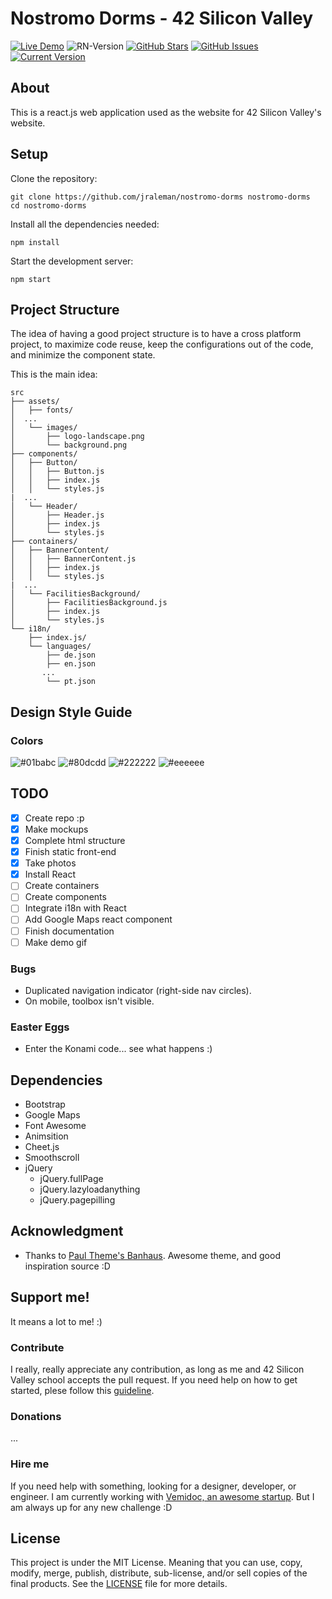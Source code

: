 # Nostromo Dorms - 42 Silicon Valley

[![Live Demo](https://img.shields.io/badge/demo-online-80dcdd.svg)](https://jraleman.com/nostromo-dorms)
![RN-Version](https://img.shields.io/badge/react-16.3.2-01babc.svg)
[![GitHub Stars](https://img.shields.io/github/stars/jraleman/nostromo-dorms.svg)](https://github.com/jraleman/nostromo-dorms/stars)
[![GitHub Issues](https://img.shields.io/github/issues/jraleman/nostromo-dorms.svg)](https://github.com/IgorAntun/node-chat/issues)
[![Current Version](https://img.shields.io/badge/version-1.0.7-green.svg)](https://github.com/IgorAntun/node-chat)

## About

This is a react.js web application used as the website for 42 Silicon Valley's website.

## Setup

Clone the repository:

```
git clone https://github.com/jraleman/nostromo-dorms nostromo-dorms
cd nostromo-dorms
```

Install all the dependencies needed:

```
npm install
```

Start the development server:

```
npm start
```

## Project Structure

The idea of having a good project structure is to have a cross platform project,
to maximize code reuse, keep the configurations out of the code, and minimize
the component state.

This is the main idea:

```
src
├── assets/
│   ├── fonts/
│  ...
│   └── images/
│       ├── logo-landscape.png
│       └── background.png
├── components/
│   ├── Button/
│   │   ├── Button.js
│   │   ├── index.js
│   │   └── styles.js
|  ...
│   └── Header/
│       ├── Header.js
│       ├── index.js
│       └── styles.js
├── containers/
│   ├── BannerContent/
│   │   ├── BannerContent.js
│   │   ├── index.js
│   │   └── styles.js
|  ...
│   └── FacilitiesBackground/
│       ├── FacilitiesBackground.js
│       ├── index.js
│       └── styles.js
└── i18n/
    ├── index.js/
    └── languages/
        ├── de.json
        ├── en.json
       ...
        └── pt.json
```

## Design Style Guide

### Colors

![#01babc](http://via.placeholder.com/150/01babc/000000?text=primary)
![#80dcdd](http://via.placeholder.com/150/80dcdd/000000?text=highlight)
![#222222](http://via.placeholder.com/150/222222/ffffff?text=darkish)
![#eeeeee](http://via.placeholder.com/150/eeeeee/000000?text=lightish)

## TODO

- [x] Create repo :p
- [x] Make mockups
- [x] Complete html structure
- [x] Finish static front-end
- [x] Take photos
- [x] Install React
- [ ] Create containers
- [ ] Create components
- [ ] Integrate i18n with React
- [ ] Add Google Maps react component
- [ ] Finish documentation
- [ ] Make demo gif

### Bugs

- Duplicated navigation indicator (right-side nav circles).
- On mobile, toolbox isn't visible.

### Easter Eggs

- Enter the Konami code... see what happens :)

## Dependencies

- Bootstrap
- Google Maps
- Font Awesome
- Animsition
- Cheet.js
- Smoothscroll
- jQuery
  - jQuery.fullPage
  - jQuery.lazyloadanything
  - jQuery.pagepilling

## Acknowledgment

- Thanks to [Paul Theme's Banhaus](http://paul-themes.com/html/bauhaus/preview/). Awesome theme, and good inspiration source :D

## Support me!

It means a lot to me! :)

### Contribute

I really, really appreciate any contribution, as long as me and
42 Silicon Valley school accepts the pull request. If you need help on how to
get started, plese follow this [guideline](resources/pr-guideline.md).

### Donations

...

### Hire me

If you need help with something, looking for a designer, developer, or engineer.
I am currently working with [Vemidoc, an awesome startup](htttps://vemidoc.com).
But I am always up for any new challenge :D

## License

This project is under the MIT License. Meaning that you can use, copy, modify, merge, publish,
distribute, sub-license, and/or sell copies of the final products.
See the [LICENSE](LICENSE) file for more details.
